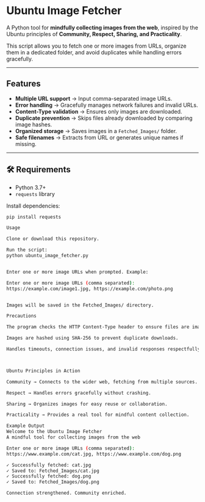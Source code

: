 # Ubuntu Image Fetcher

A Python tool for **mindfully collecting images from the web**, inspired by the Ubuntu principles of **Community, Respect, Sharing, and Practicality**.  

This script allows you to fetch one or more images from URLs, organize them in a dedicated folder, and avoid duplicates while handling errors gracefully.

---

## Features

- **Multiple URL support** → Input comma-separated image URLs.  
- **Error handling** → Gracefully manages network failures and invalid URLs.  
- **Content-Type validation** → Ensures only images are downloaded.  
- **Duplicate prevention** → Skips files already downloaded by comparing image hashes.  
- **Organized storage** → Saves images in a `Fetched_Images/` folder.  
- **Safe filenames** → Extracts from URL or generates unique names if missing.  

---

## 🛠 Requirements

- Python 3.7+
- `requests` library  

Install dependencies:

```bash
pip install requests

Usage

Clone or download this repository.

Run the script:
python ubuntu_image_fetcher.py


Enter one or more image URLs when prompted. Example:

Enter one or more image URLs (comma separated): 
https://example.com/image1.jpg, https://example.com/photo.png


Images will be saved in the Fetched_Images/ directory.

Precautions

The program checks the HTTP Content-Type header to ensure files are images.

Images are hashed using SHA-256 to prevent duplicate downloads.

Handles timeouts, connection issues, and invalid responses respectfully.



Ubuntu Principles in Action

Community → Connects to the wider web, fetching from multiple sources.

Respect → Handles errors gracefully without crashing.

Sharing → Organizes images for easy reuse or collaboration.

Practicality → Provides a real tool for mindful content collection.

Example Output
Welcome to the Ubuntu Image Fetcher
A mindful tool for collecting images from the web

Enter one or more image URLs (comma separated): 
https://www.example.com/cat.jpg, https://www.example.com/dog.png

✓ Successfully fetched: cat.jpg
✓ Saved to: Fetched_Images/cat.jpg
✓ Successfully fetched: dog.png
✓ Saved to: Fetched_Images/dog.png

Connection strengthened. Community enriched.

